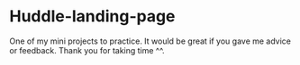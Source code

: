 # Huddle-landing-page
One of my mini projects to practice. It would be great if you gave me advice or feedback. Thank you for taking time ^^.
